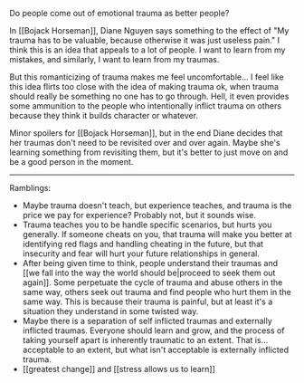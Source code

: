 Do people come out of emotional trauma as better people?

In [[Bojack Horseman]], Diane Nguyen says something to the effect of "My trauma has to be valuable, because otherwise it was just useless pain." I think this is an idea that appeals to a lot of people. I want to learn from my mistakes, and similarly, I want to learn from my traumas.

But this romanticizing of trauma makes me feel uncomfortable... I feel like this idea flirts too close with the idea of making trauma ok, when trauma should really be something no one has to go through. Hell, it even provides some ammunition to the people who intentionally inflict trauma on others because they think it builds character or whatever.

Minor spoilers for [[Bojack Horseman]], but in the end Diane decides that her traumas don't need to be revisited over and over again. Maybe she's learning something from revisiting them, but it's better to just move on and be a good person in the moment.

------

Ramblings:

 - Maybe trauma doesn't teach, but experience teaches, and trauma is the price we pay for experience? Probably not, but it sounds wise.
 - Trauma teaches you to be handle specific scenarios, but hurts you generally. If someone cheats on you, that trauma will make you better at identifying red flags and handling cheating in the future, but that insecurity and fear will hurt your future relationships in general.
 - After being given time to think, people understand their traumas and [[we fall into the way the world should be|proceed to seek them out again]]. Some perpetuate the cycle of trauma and abuse others in the same way, others seek out trauma and find people who hurt them in the same way. This is because their trauma is painful, but at least it's a situation they understand in some twisted way.
 - Maybe there is a separation of self inflicted traumas and externally inflicted traumas. Everyone should learn and grow, and the process of taking yourself apart is inherently traumatic to an extent. That is... acceptable to an extent, but what isn't acceptable is externally inflicted trauma.
 - [[greatest change]] and [[stress allows us to learn]]
